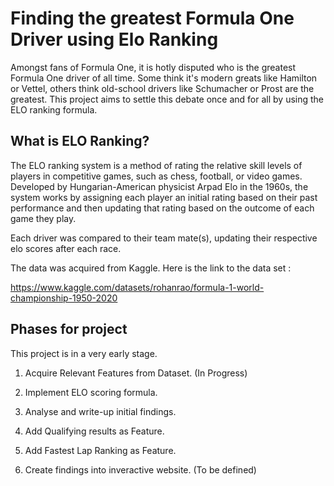 # Finding the greatest Formula One Driver using Elo Ranking

Amongst fans of Formula One, it is hotly disputed who is the greatest Formula One driver of all time. Some think it's modern greats like Hamilton or Vettel, others think old-school drivers like Schumacher or Prost are the greatest. This project aims to settle this debate once and for all by using the ELO ranking formula.

## What is ELO Ranking?

The ELO ranking system is a method of rating the relative skill levels of players in competitive games, such as chess, football, or video games. Developed by Hungarian-American physicist Arpad Elo in the 1960s, the system works by assigning each player an initial rating based on their past performance and then updating that rating based on the outcome of each game they play.

Each driver was compared to their team mate(s), updating their respective elo scores after each race.

The data was acquired from Kaggle. Here is the link to the data set : 

https://www.kaggle.com/datasets/rohanrao/formula-1-world-championship-1950-2020

## Phases for project

This project is in a very early stage.

1. Acquire Relevant Features from Dataset. (In Progress)

2. Implement ELO scoring formula.

3. Analyse and write-up initial findings.

3. Add Qualifying results as Feature.

4. Add Fastest Lap Ranking as Feature.

5. Create findings into inveractive website. (To be defined)